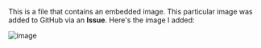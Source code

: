 This is a file that contains an embedded image.
This particular image was added to GitHub via an **Issue**.
Here's the image I added:

![image](https://user-images.githubusercontent.com/56938421/72927411-ff468380-3d0a-11ea-8210-2afbfaf4775e.png)
